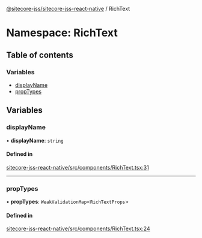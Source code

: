 [@sitecore-jss/sitecore-jss-react-native](../README.md) / RichText

# Namespace: RichText

## Table of contents

### Variables

- [displayName](RichText.md#displayname)
- [propTypes](RichText.md#proptypes)

## Variables

### displayName

• **displayName**: `string`

#### Defined in

[sitecore-jss-react-native/src/components/RichText.tsx:31](https://github.com/Sitecore/jss/blob/cea6da5d3/packages/sitecore-jss-react-native/src/components/RichText.tsx#L31)

___

### propTypes

• **propTypes**: `WeakValidationMap`\<`RichTextProps`\>

#### Defined in

[sitecore-jss-react-native/src/components/RichText.tsx:24](https://github.com/Sitecore/jss/blob/cea6da5d3/packages/sitecore-jss-react-native/src/components/RichText.tsx#L24)

